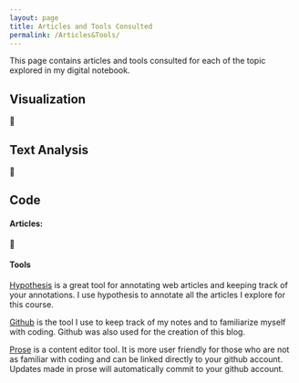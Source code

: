 ```yaml
---
layout: page
title: Articles and Tools Consulted 
permalink: /Articles&Tools/
---
```


This page contains articles and tools consulted for each of the topic explored in my digital notebook. 

## Visualization
🚧

## Text Analysis
🚧

## Code

#### Articles:
🚧
#### Tools
[Hypothesis](https://web.hypothes.is/)
  is a great tool for annotating web articles and keeping track of your annotations. I use hypothesis to annotate all the articles I explore for this course.

[Github](http://github.com)
  is the tool I use to keep track of my notes and to familiarize myself with coding. Github was also used for the creation of this blog. 

[Prose](prose.io)
  is a content editor tool. It is more user friendly for those who are not as familiar with coding and can be linked directly to your github account. Updates made in prose will automatically commit to your github account. 
